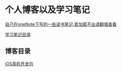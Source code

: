 # 个人博客以及学习笔记

[自己在oneNote下写的一些读书笔记,若加载不出请翻墙查看](https://1drv.ms/u/s!AjqChZ_DrXylj388rWGAl1UAom4S)

[学习笔记目录](https://github.com/RPGLiker/StudyBlog/blob/master/%E5%AD%A6%E4%B9%A0%E7%AC%94%E8%AE%B0/%E5%AD%A6%E4%B9%A0%E7%AC%94%E8%AE%B0%E7%9B%AE%E5%BD%95.md)

## 博客目录
[iOS真机开发包](https://github.com/RPGLiker/StudyBlog/tree/master/%E5%8D%9A%E5%AE%A2/iOS%E7%9C%9F%E6%9C%BA%E5%BC%80%E5%8F%91%E5%8C%85)
